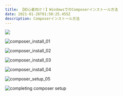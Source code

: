 ```yaml
---
title: 【初心者向け！】WindowsでのComposerインストール方法
date: 2021-01-26T01:50:25.455Z
description: Composerインストール方法
---
```

![](/img/composer1.png)

![](/img/composer1.png?w=300 "composer_install_01")

![](/img/composer2.png?w=300 "composer_install_02")

![](/img/composer3.png?w=300 "composer_install_03")

![](/img/composer4.png?w=300 "composer_install_04")

![](/img/composer5.png?w=300 "composer_setup_05")

![completing composer setup](/img/composer6.png?w=300 "composer_setup_06")